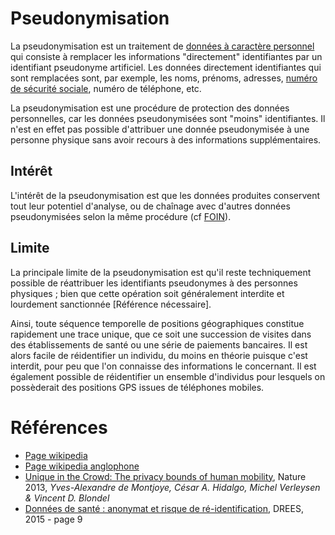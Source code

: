 # Pseudonymisation
<!-- SPDX-License-Identifier: MPL-2.0 -->

La pseudonymisation est un traitement de [données à caractère personnel](https://fr.wikipedia.org/wiki/Donn%C3%A9es_personnelles) qui consiste à remplacer les informations "directement" identifiantes par un identifiant pseudonyme artificiel. 
Les données directement identifiantes qui sont remplacées sont, par exemple, les noms, prénoms, adresses, [numéro de sécurité sociale](NIR.md), numéro de téléphone, etc.

La pseudonymisation est une procédure de protection des données personnelles, car les données pseudonymisées sont "moins" identifiantes. 
Il n'est en effet pas possible d'attribuer une donnée pseudonymisée à une personne physique sans avoir recours à des informations supplémentaires. 

## Intérêt

L'intérêt de la pseudonymisation est que les données produites conservent tout leur potentiel d'analyse, ou de chaînage avec d'autres données pseudonymisées selon la même procédure (cf [FOIN](FOIN.md)). 


## Limite

La principale limite de la pseudonymisation est qu'il reste techniquement possible de réattribuer les identifiants pseudonymes à des personnes physiques ; bien que cette opération soit généralement interdite et lourdement sanctionnée [Référence nécessaire]. 

Ainsi, toute séquence temporelle de positions géographiques constitue rapidement une trace unique, que ce soit une succession de visites dans des établissements de santé ou une série de paiements bancaires. 
Il est alors facile de réidentifier un individu, du moins en théorie puisque c'est interdit, pour peu que l'on connaisse des informations le concernant. 
Il est également possible de réidentifier un ensemble d'individus pour lesquels on possèderait des positions GPS issues de téléphones mobiles.  
 
# Références

- [Page wikipedia](https://fr.wikipedia.org/wiki/Pseudonymisation)
- [Page wikipedia anglophone](https://en.wikipedia.org/wiki/Pseudonymization)
- [Unique in the Crowd: The privacy bounds of human mobility](https://www.nature.com/articles/srep01376 ), Nature 2013, *Yves-Alexandre de Montjoye, César A. Hidalgo, Michel Verleysen & Vincent D. Blondel*
- [Données de santé : anonymat et risque de ré-identification](https://drees.solidarites-sante.gouv.fr/IMG/pdf/dss64-2.pdf#page=9), DREES, 2015 - page 9
